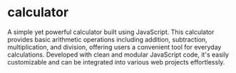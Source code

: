 ﻿# calculator
A simple yet powerful calculator built using JavaScript. This calculator provides basic arithmetic operations including addition, subtraction, multiplication, and division, offering users a convenient tool for everyday calculations. Developed with clean and modular JavaScript code, it's easily customizable and can be integrated into various web projects effortlessly.
